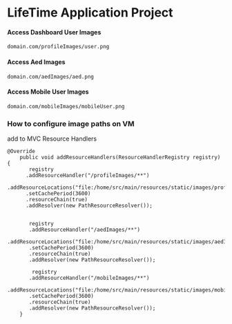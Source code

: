# LifeTime Application Project

#### Access Dashboard User Images
    domain.com/profileImages/user.png

#### Access Aed Images
    domain.com/aedImages/aed.png
    
#### Access Mobile User Images
    domain.com/mobileImages/mobileUser.png

### How to configure image paths on VM

add to MVC Resource Handlers

    @Override
	    public void addResourceHandlers(ResourceHandlerRegistry registry) {
	       registry
	      .addResourceHandler("/profileImages/**")
	      .addResourceLocations("file:/home/src/main/resources/static/images/profileImages/")
	      .setCachePeriod(3600)
	      .resourceChain(true)
          .addResolver(new PathResourceResolver());
	       
	       
	       registry
           .addResourceHandler("/aedImages/**")
           .addResourceLocations("file:/home/src/main/resources/static/images/aedImages/")
           .setCachePeriod(3600)
           .resourceChain(true)
           .addResolver(new PathResourceResolver());
           
            registry
           .addResourceHandler("/mobileImages/**")
           .addResourceLocations("file:/home/src/main/resources/static/images/mobileImages/")
           .setCachePeriod(3600)
           .resourceChain(true)
           .addResolver(new PathResourceResolver());
	    }
